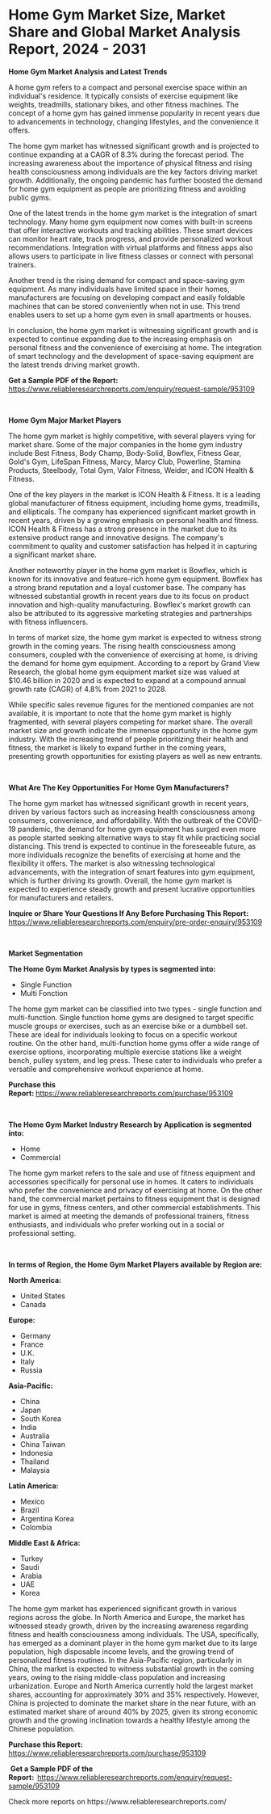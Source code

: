 <p><h1>Home Gym Market Size, Market Share and Global Market Analysis Report, 2024 - 2031</h1></p><p><strong>Home Gym Market Analysis and Latest Trends</strong></p>
<p><p>A home gym refers to a compact and personal exercise space within an individual's residence. It typically consists of exercise equipment like weights, treadmills, stationary bikes, and other fitness machines. The concept of a home gym has gained immense popularity in recent years due to advancements in technology, changing lifestyles, and the convenience it offers.</p><p>The home gym market has witnessed significant growth and is projected to continue expanding at a CAGR of 8.3% during the forecast period. The increasing awareness about the importance of physical fitness and rising health consciousness among individuals are the key factors driving market growth. Additionally, the ongoing pandemic has further boosted the demand for home gym equipment as people are prioritizing fitness and avoiding public gyms.</p><p>One of the latest trends in the home gym market is the integration of smart technology. Many home gym equipment now comes with built-in screens that offer interactive workouts and tracking abilities. These smart devices can monitor heart rate, track progress, and provide personalized workout recommendations. Integration with virtual platforms and fitness apps also allows users to participate in live fitness classes or connect with personal trainers.</p><p>Another trend is the rising demand for compact and space-saving gym equipment. As many individuals have limited space in their homes, manufacturers are focusing on developing compact and easily foldable machines that can be stored conveniently when not in use. This trend enables users to set up a home gym even in small apartments or houses.</p><p>In conclusion, the home gym market is witnessing significant growth and is expected to continue expanding due to the increasing emphasis on personal fitness and the convenience of exercising at home. The integration of smart technology and the development of space-saving equipment are the latest trends driving market growth.</p></p>
<p><strong>Get a Sample PDF of the Report:&nbsp;</strong> <a href="https://www.reliableresearchreports.com/enquiry/request-sample/953109">https://www.reliableresearchreports.com/enquiry/request-sample/953109</a></p>
<p>&nbsp;</p>
<p><strong>Home Gym Major Market Players</strong></p>
<p><p>The home gym market is highly competitive, with several players vying for market share. Some of the major companies in the home gym industry include Best Fitness, Body Champ, Body-Solid, Bowflex, Fitness Gear, Gold's Gym, LifeSpan Fitness, Marcy, Marcy Club, Powerline, Stamina Products, Steelbody, Total Gym, Valor Fitness, Weider, and ICON Health & Fitness.</p><p>One of the key players in the market is ICON Health & Fitness. It is a leading global manufacturer of fitness equipment, including home gyms, treadmills, and ellipticals. The company has experienced significant market growth in recent years, driven by a growing emphasis on personal health and fitness. ICON Health & Fitness has a strong presence in the market due to its extensive product range and innovative designs. The company's commitment to quality and customer satisfaction has helped it in capturing a significant market share.</p><p>Another noteworthy player in the home gym market is Bowflex, which is known for its innovative and feature-rich home gym equipment. Bowflex has a strong brand reputation and a loyal customer base. The company has witnessed substantial growth in recent years due to its focus on product innovation and high-quality manufacturing. Bowflex's market growth can also be attributed to its aggressive marketing strategies and partnerships with fitness influencers.</p><p>In terms of market size, the home gym market is expected to witness strong growth in the coming years. The rising health consciousness among consumers, coupled with the convenience of exercising at home, is driving the demand for home gym equipment. According to a report by Grand View Research, the global home gym equipment market size was valued at $10.46 billion in 2020 and is expected to expand at a compound annual growth rate (CAGR) of 4.8% from 2021 to 2028.</p><p>While specific sales revenue figures for the mentioned companies are not available, it is important to note that the home gym market is highly fragmented, with several players competing for market share. The overall market size and growth indicate the immense opportunity in the home gym industry. With the increasing trend of people prioritizing their health and fitness, the market is likely to expand further in the coming years, presenting growth opportunities for existing players as well as new entrants.</p></p>
<p>&nbsp;</p>
<p><strong>What Are The Key Opportunities For Home Gym Manufacturers?</strong></p>
<p><p>The home gym market has witnessed significant growth in recent years, driven by various factors such as increasing health consciousness among consumers, convenience, and affordability. With the outbreak of the COVID-19 pandemic, the demand for home gym equipment has surged even more as people started seeking alternative ways to stay fit while practicing social distancing. This trend is expected to continue in the foreseeable future, as more individuals recognize the benefits of exercising at home and the flexibility it offers. The market is also witnessing technological advancements, with the integration of smart features into gym equipment, which is further driving its growth. Overall, the home gym market is expected to experience steady growth and present lucrative opportunities for manufacturers and retailers.</p></p>
<p><strong>Inquire or Share Your Questions If Any Before Purchasing This Report:</strong> <a href="https://www.reliableresearchreports.com/enquiry/pre-order-enquiry/953109">https://www.reliableresearchreports.com/enquiry/pre-order-enquiry/953109</a></p>
<p>&nbsp;</p>
<p><strong>Market Segmentation</strong></p>
<p><strong>The Home Gym Market Analysis by types is segmented into:</strong></p>
<p><ul><li>Single Function</li><li>Multi Fonction</li></ul></p>
<p><p>The home gym market can be classified into two types - single function and multi-function. Single function home gyms are designed to target specific muscle groups or exercises, such as an exercise bike or a dumbbell set. These are ideal for individuals looking to focus on a specific workout routine. On the other hand, multi-function home gyms offer a wide range of exercise options, incorporating multiple exercise stations like a weight bench, pulley system, and leg press. These cater to individuals who prefer a versatile and comprehensive workout experience at home.</p></p>
<p><strong>Purchase this Report:&nbsp;</strong><a href="https://www.reliableresearchreports.com/purchase/953109">https://www.reliableresearchreports.com/purchase/953109</a></p>
<p>&nbsp;</p>
<p><strong>The Home Gym Market Industry Research by Application is segmented into:</strong></p>
<p><ul><li>Home</li><li>Commercial</li></ul></p>
<p><p>The home gym market refers to the sale and use of fitness equipment and accessories specifically for personal use in homes. It caters to individuals who prefer the convenience and privacy of exercising at home. On the other hand, the commercial market pertains to fitness equipment that is designed for use in gyms, fitness centers, and other commercial establishments. This market is aimed at meeting the demands of professional trainers, fitness enthusiasts, and individuals who prefer working out in a social or professional setting.</p></p>
<p>&nbsp;</p>
<p><strong>In terms of Region, the Home Gym Market Players available by Region are:</strong></p>
<p>
    <p> <strong> North America: </strong>
        <ul>
            <li>United States</li>
            <li>Canada</li>
        </ul>
        </p> 
    <p> <strong> Europe: </strong>
        <ul>
            <li>Germany</li>
            <li>France</li>
            <li>U.K.</li>
            <li>Italy</li>
            <li>Russia</li>
        </ul>
        </p> 
    <p> <strong> Asia-Pacific: </strong>
        <ul>
            <li>China</li>
            <li>Japan</li>
            <li>South Korea</li>
            <li>India</li>
            <li>Australia</li>
            <li>China Taiwan</li>
            <li>Indonesia</li>
            <li>Thailand</li>
            <li>Malaysia</li>
        </ul>
        </p> 
    <p> <strong> Latin America: </strong>
        <ul>
            <li>Mexico</li>
            <li>Brazil</li>
            <li>Argentina Korea</li>
            <li>Colombia</li>
        </ul>
        </p> 
    <p> <strong> Middle East & Africa: </strong>
        <ul>
            <li>Turkey</li>
            <li>Saudi</li>
            <li>Arabia</li>
            <li>UAE</li>
            <li>Korea</li>
        </ul>
    </p>
    </p>
<p><p>The home gym market has experienced significant growth in various regions across the globe. In North America and Europe, the market has witnessed steady growth, driven by the increasing awareness regarding fitness and health consciousness among individuals. The USA, specifically, has emerged as a dominant player in the home gym market due to its large population, high disposable income levels, and the growing trend of personalized fitness routines. In the Asia-Pacific region, particularly in China, the market is expected to witness substantial growth in the coming years, owing to the rising middle-class population and increasing urbanization. Europe and North America currently hold the largest market shares, accounting for approximately 30% and 35% respectively. However, China is projected to dominate the market share in the near future, with an estimated market share of around 40% by 2025, given its strong economic growth and the growing inclination towards a healthy lifestyle among the Chinese population.</p></p>
<p><strong>Purchase this Report: </strong><a href="https://www.reliableresearchreports.com/purchase/953109">https://www.reliableresearchreports.com/purchase/953109</a></p>
<p>&nbsp;<strong>Get a Sample PDF of the Report:&nbsp;&nbsp;</strong><a href="https://www.reliableresearchreports.com/enquiry/request-sample/953109">https://www.reliableresearchreports.com/enquiry/request-sample/953109</a></p>
<p><strong></strong></p>
<p>Check more reports on https://www.reliableresearchreports.com/</p>